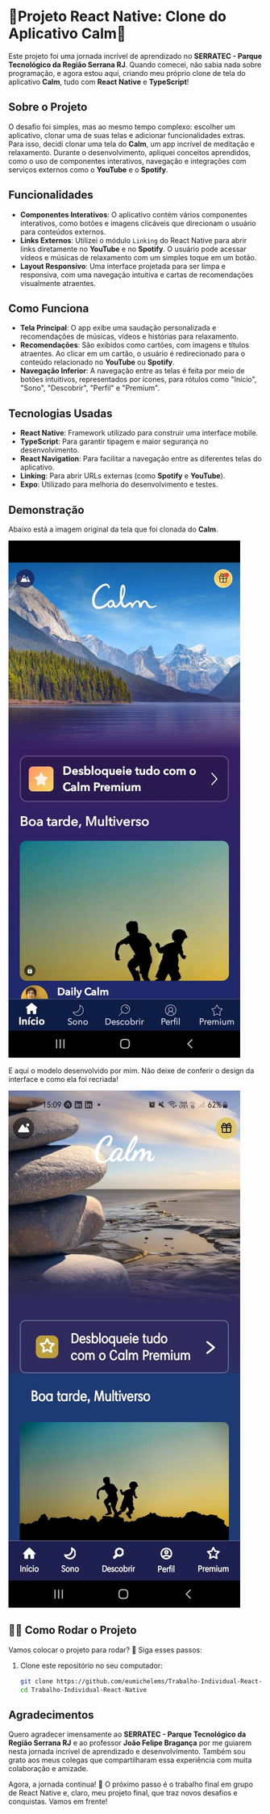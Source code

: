 # 🙏Projeto React Native: Clone do Aplicativo Calm🙏

Este projeto foi uma jornada incrível de aprendizado no **SERRATEC - Parque Tecnológico da Região Serrana RJ**. Quando comecei, não sabia nada sobre programação, e agora estou aqui, 
criando meu próprio clone de tela do aplicativo **Calm**, tudo com **React Native** e **TypeScript**!

## Sobre o Projeto

O desafio foi simples, mas ao mesmo tempo complexo: escolher um aplicativo, clonar uma de suas telas e adicionar funcionalidades extras. Para isso, decidi clonar uma tela do **Calm**, 
um app incrível de meditação e relaxamento. Durante o desenvolvimento, apliquei conceitos aprendidos, como o uso de componentes interativos, navegação e integrações com serviços externos 
como o **YouTube** e o **Spotify**.

## Funcionalidades

- **Componentes Interativos**: O aplicativo contém vários componentes interativos, como botões e imagens clicáveis ​​que direcionam o usuário para conteúdos externos.
- **Links Externos**: Utilizei o módulo `Linking` do React Native para abrir links diretamente no **YouTube** e no **Spotify**. O usuário pode acessar vídeos e músicas de relaxamento com 
um simples toque em um botão.
- **Layout Responsivo**: Uma interface projetada para ser limpa e responsiva, com uma navegação intuitiva e cartas de recomendações visualmente atraentes.

## Como Funciona

- **Tela Principal**: O app exibe uma saudação personalizada e recomendações de músicas, vídeos e histórias para relaxamento.
- **Recomendações**: São exibidos como cartões, com imagens e títulos atraentes. Ao clicar em um cartão, o usuário é redirecionado para o conteúdo relacionado no **YouTube** ou **Spotify**.
- **Navegação Inferior**: A navegação entre as telas é feita por meio de botões intuitivos, representados por ícones, para rótulos como "Início", "Sono", "Descobrir", "Perfil" e "Premium".

## Tecnologias Usadas

- **React Native**: Framework utilizado para construir uma interface mobile.
- **TypeScript**: Para garantir tipagem e maior segurança no desenvolvimento.
- **React Navigation**: Para facilitar a navegação entre as diferentes telas do aplicativo.
- **Linking**: Para abrir URLs externas (como **Spotify** e **YouTube**).
- **Expo**: Utilizado para melhoria do desenvolvimento e testes.


## Demonstração

Abaixo está a imagem original da tela que foi clonada do **Calm**. 

![Modelo Original](https://github.com/eumichelems/Trabalho-Individual-React-Native/blob/main/assets/Imagem/calm.jpeg?raw=true)

E aqui o modelo desenvolvido por mim. Não deixe de conferir o design da interface e como ela foi recriada!

![Modelo Clonado](https://github.com/eumichelems/Trabalho-Individual-React-Native/blob/main/assets/Imagem/clone.jpeg?raw=true)

## 👩‍💻 Como Rodar o Projeto

Vamos colocar o projeto para rodar? 🚀 Siga esses passos:

1. Clone este repositório no seu computador:

   ```bash
   git clone https://github.com/eumichelems/Trabalho-Individual-React-Native
   cd Trabalho-Individual-React-Native


## Agradecimentos

Quero agradecer imensamente ao **SERRATEC - Parque Tecnológico da Região Serrana RJ** e ao professor **João Felipe Bragança** por me guiarem nesta jornada incrível de aprendizado e 
desenvolvimento. Também sou grato aos meus colegas que compartilharam essa experiência com muita colaboração e amizade.

Agora, a jornada continua! 🚀 O próximo passo é o trabalho final em grupo de React Native e, claro, meu projeto final, que traz novos desafios e conquistas. Vamos em frente!
